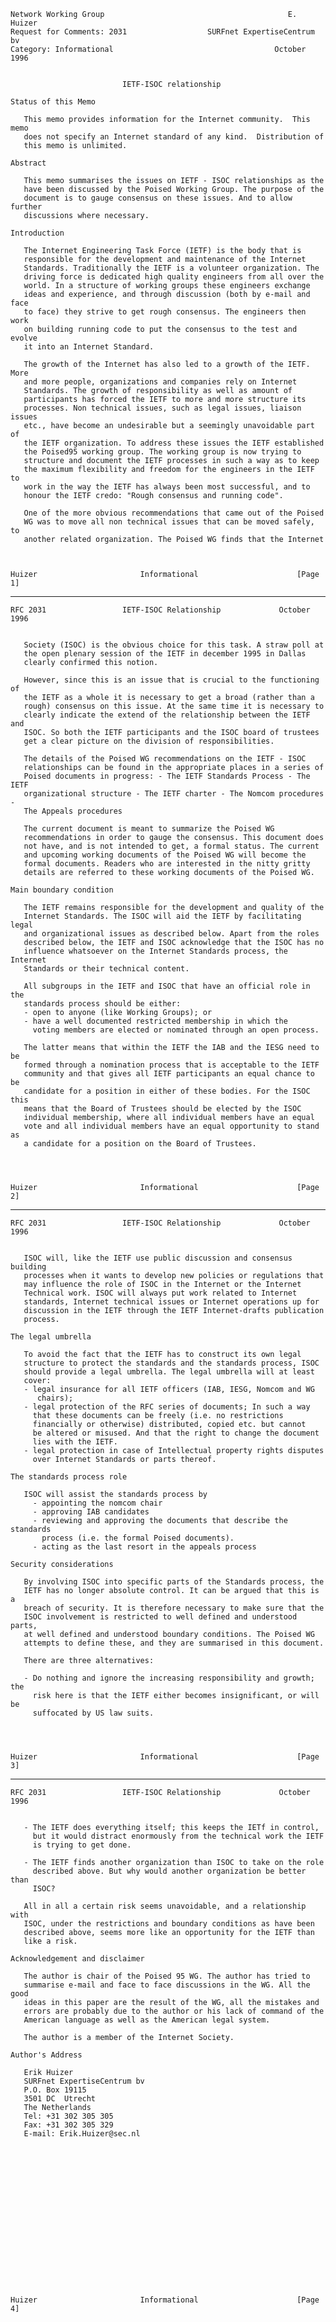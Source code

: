     Network Working Group                                         E. Huizer
    Request for Comments: 2031                  SURFnet ExpertiseCentrum bv
    Category: Informational                                    October 1996


                             IETF-ISOC relationship

    Status of this Memo

       This memo provides information for the Internet community.  This memo
       does not specify an Internet standard of any kind.  Distribution of
       this memo is unlimited.

    Abstract

       This memo summarises the issues on IETF - ISOC relationships as the
       have been discussed by the Poised Working Group. The purpose of the
       document is to gauge consensus on these issues. And to allow further
       discussions where necessary.

    Introduction

       The Internet Engineering Task Force (IETF) is the body that is
       responsible for the development and maintenance of the Internet
       Standards. Traditionally the IETF is a volunteer organization. The
       driving force is dedicated high quality engineers from all over the
       world. In a structure of working groups these engineers exchange
       ideas and experience, and through discussion (both by e-mail and face
       to face) they strive to get rough consensus. The engineers then work
       on building running code to put the consensus to the test and evolve
       it into an Internet Standard.

       The growth of the Internet has also led to a growth of the IETF. More
       and more people, organizations and companies rely on Internet
       Standards. The growth of responsibility as well as amount of
       participants has forced the IETF to more and more structure its
       processes. Non technical issues, such as legal issues, liaison issues
       etc., have become an undesirable but a seemingly unavoidable part of
       the IETF organization. To address these issues the IETF established
       the Poised95 working group. The working group is now trying to
       structure and document the IETF processes in such a way as to keep
       the maximum flexibility and freedom for the engineers in the IETF to
       work in the way the IETF has always been most successful, and to
       honour the IETF credo: "Rough consensus and running code".

       One of the more obvious recommendations that came out of the Poised
       WG was to move all non technical issues that can be moved safely, to
       another related organization. The Poised WG finds that the Internet



    Huizer                       Informational                      [Page 1]

------------------------------------------------------------------------

``` newpage
RFC 2031                 IETF-ISOC Relationship             October 1996


   Society (ISOC) is the obvious choice for this task. A straw poll at
   the open plenary session of the IETF in december 1995 in Dallas
   clearly confirmed this notion.

   However, since this is an issue that is crucial to the functioning of
   the IETF as a whole it is necessary to get a broad (rather than a
   rough) consensus on this issue. At the same time it is necessary to
   clearly indicate the extend of the relationship between the IETF and
   ISOC. So both the IETF participants and the ISOC board of trustees
   get a clear picture on the division of responsibilities.

   The details of the Poised WG recommendations on the IETF - ISOC
   relationships can be found in the appropriate places in a series of
   Poised documents in progress: - The IETF Standards Process - The IETF
   organizational structure - The IETF charter - The Nomcom procedures -
   The Appeals procedures

   The current document is meant to summarize the Poised WG
   recommendations in order to gauge the consensus. This document does
   not have, and is not intended to get, a formal status. The current
   and upcoming working documents of the Poised WG will become the
   formal documents. Readers who are interested in the nitty gritty
   details are referred to these working documents of the Poised WG.

Main boundary condition

   The IETF remains responsible for the development and quality of the
   Internet Standards. The ISOC will aid the IETF by facilitating legal
   and organizational issues as described below. Apart from the roles
   described below, the IETF and ISOC acknowledge that the ISOC has no
   influence whatsoever on the Internet Standards process, the Internet
   Standards or their technical content.

   All subgroups in the IETF and ISOC that have an official role in the
   standards process should be either:
   - open to anyone (like Working Groups); or
   - have a well documented restricted membership in which the
     voting members are elected or nominated through an open process.

   The latter means that within the IETF the IAB and the IESG need to be
   formed through a nomination process that is acceptable to the IETF
   community and that gives all IETF participants an equal chance to be
   candidate for a position in either of these bodies. For the ISOC this
   means that the Board of Trustees should be elected by the ISOC
   individual membership, where all individual members have an equal
   vote and all individual members have an equal opportunity to stand as
   a candidate for a position on the Board of Trustees.




Huizer                       Informational                      [Page 2]
```

------------------------------------------------------------------------

``` newpage
RFC 2031                 IETF-ISOC Relationship             October 1996


   ISOC will, like the IETF use public discussion and consensus building
   processes when it wants to develop new policies or regulations that
   may influence the role of ISOC in the Internet or the Internet
   Technical work. ISOC will always put work related to Internet
   standards, Internet technical issues or Internet operations up for
   discussion in the IETF through the IETF Internet-drafts publication
   process.

The legal umbrella

   To avoid the fact that the IETF has to construct its own legal
   structure to protect the standards and the standards process, ISOC
   should provide a legal umbrella. The legal umbrella will at least
   cover:
   - legal insurance for all IETF officers (IAB, IESG, Nomcom and WG
      chairs);
   - legal protection of the RFC series of documents; In such a way
     that these documents can be freely (i.e. no restrictions
     financially or otherwise) distributed, copied etc. but cannot
     be altered or misused. And that the right to change the document
     lies with the IETF.
   - legal protection in case of Intellectual property rights disputes
     over Internet Standards or parts thereof.

The standards process role

   ISOC will assist the standards process by
     - appointing the nomcom chair
     - approving IAB candidates
     - reviewing and approving the documents that describe the standards
       process (i.e. the formal Poised documents).
     - acting as the last resort in the appeals process

Security considerations

   By involving ISOC into specific parts of the Standards process, the
   IETF has no longer absolute control. It can be argued that this is a
   breach of security. It is therefore necessary to make sure that the
   ISOC involvement is restricted to well defined and understood parts,
   at well defined and understood boundary conditions. The Poised WG
   attempts to define these, and they are summarised in this document.

   There are three alternatives:

   - Do nothing and ignore the increasing responsibility and growth; the
     risk here is that the IETF either becomes insignificant, or will be
     suffocated by US law suits.




Huizer                       Informational                      [Page 3]
```

------------------------------------------------------------------------

``` newpage
RFC 2031                 IETF-ISOC Relationship             October 1996


   - The IETF does everything itself; this keeps the IETf in control,
     but it would distract enormously from the technical work the IETF
     is trying to get done.

   - The IETF finds another organization than ISOC to take on the role
     described above. But why would another organization be better than
     ISOC?

   All in all a certain risk seems unavoidable, and a relationship with
   ISOC, under the restrictions and boundary conditions as have been
   described above, seems more like an opportunity for the IETF than
   like a risk.

Acknowledgement and disclaimer

   The author is chair of the Poised 95 WG. The author has tried to
   summarise e-mail and face to face discussions in the WG. All the good
   ideas in this paper are the result of the WG, all the mistakes and
   errors are probably due to the author or his lack of command of the
   American language as well as the American legal system.

   The author is a member of the Internet Society.

Author's Address

   Erik Huizer
   SURFnet ExpertiseCentrum bv
   P.O. Box 19115
   3501 DC  Utrecht
   The Netherlands
   Tel: +31 302 305 305
   Fax: +31 302 305 329
   E-mail: Erik.Huizer@sec.nl


















Huizer                       Informational                      [Page 4]
```
